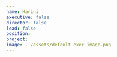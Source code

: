 ```yaml
---
name: Harini
executive: false
director: false
lead: false
position:  
project:  
image: ../assets/default_exec_image.png
---
```

